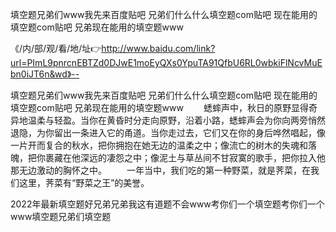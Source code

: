 填空题兄弟们www我先来百度贴吧
兄弟们什么什么填空题com贴吧
现在能用的填空题com贴吧
兄弟现在能用的填空题www


《/内/部/观/看/地/址👉http://www.baidu.com/link?url=PImL9pnrcnEBTZd0DJwE1moEyQXs0YpuTA91QfbU6RL0wbkiFlNcvMuEbn0iJT6n&wd》--

填空题兄弟们www我先来百度贴吧
兄弟们什么什么填空题com贴吧
现在能用的填空题com贴吧
兄弟现在能用的填空题www
　　蟋蟀声中，秋日的原野显得奇异地温柔与轻盈。当你在黄昏时分走向原野，沿着小路，蟋蟀声会为你向两旁悄然退隐，为你留出一条进入它的甬道。当你走过去，它们又在你的身后哗然唱起，像一片开而复合的秋水，把你拥抱在她无边的温柔之中；像流亡的树木的失魂和落魄，把你裹藏在他深远的凄怨之中；像泥土与草丛间不甘寂寞的歌手，把你拉入他那无边激动的胸怀之中。
　　一年当中，我们吃的第一种野菜，就是荠菜，在我们这里，荠菜有“野菜之王”的美誉。





2022年最新填空题好兄弟兄弟我这有道题不会www考你们一个填空题考你们一个www填空题兄弟们填空题
